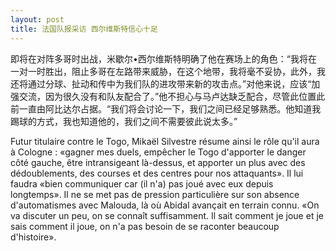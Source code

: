 ```yaml
---
layout: post
title: 法国队报采访 西尔维斯特信心十足
---
```


即将在对阵多哥时出战，米歇尔•西尔维斯特明确了他在赛场上的角色：“我将在一对一时胜出，阻止多哥在左路带来威胁，在这个地带，我将毫不妥协，此外，我还将通过分球、扯动和传中为我们队的进攻带来新的攻击点。”对他来说，应该“加强交流，因为很久没有和队友配合了。”他不担心与马卢达缺乏配合，尽管此位置此前一直由阿比达尔占据。“我们将会讨论一下，我们之间已经足够熟悉。他知道我踢球的方式，我也知道他的，我们之间不需要彼此说太多。”

Futur titulaire contre le Togo, Mikaël Silvestre résume ainsi le rôle qu'il aura à Cologne : «gagner mes duels, empêcher le Togo d'apporter le danger côté gauche, être intransigeant là-dessus, et apporter un plus avec des dédoublements, des courses et des centres pour nos attaquants». Il lui faudra «bien communiquer car (il n'a) pas joué avec eux depuis longtemps». Il ne se met pas de pression particulière sur son absence d'automatismes avec Malouda, là où Abidal avançait en terrain connu. «On va discuter un peu, on se connaît suffisamment. Il sait comment je joue et je sais comment il joue, on n'a pas besoin de se raconter beaucoup d'histoire».

